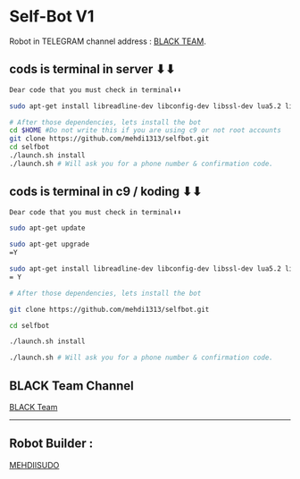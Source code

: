 Self-Bot V1
============

Robot in TELEGRAM channel address : [BLACK TEAM](https://telegram.me/BLACKTEAMS).

cods is terminal in server ⬇⬇
------------
```bash
Dear code that you must check in terminal⬇⬇

sudo apt-get install libreadline-dev libconfig-dev libssl-dev lua5.2 liblua5.2-dev libevent-dev make unzip git redis-server g++ libjansson-dev libpython-dev expat libexpat1-dev

# After those dependencies, lets install the bot
cd $HOME #Do not write this if you are using c9 or not root accounts
git clone https://github.com/mehdi1313/selfbot.git
cd selfbot
./launch.sh install
./launch.sh # Will ask you for a phone number & confirmation code.
```


 cods is terminal in c9 / koding ⬇⬇
------------
```bash
Dear code that you must check in terminal⬇⬇

sudo apt-get update

sudo apt-get upgrade
=Y

sudo apt-get install libreadline-dev libconfig-dev libssl-dev lua5.2 liblua5.2-dev libevent-dev make unzip git redis-server g++ libjansson-dev libpython-dev expat libexpat1-dev
= Y

# After those dependencies, lets install the bot

git clone https://github.com/mehdi1313/selfbot.git

cd selfbot

./launch.sh install

./launch.sh # Will ask you for a phone number & confirmation code.
```  
 

BLACK Team Channel
-----------------

[BLACK Team](http://telegram.me/BLACKTEAMS)

----------------
Robot Builder :
----------------
 [MEHDIISUDO](http://telegram.me/mehdiisudo)
